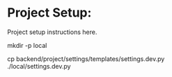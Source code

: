 Project Setup:
=============================

Project setup instructions here.

mkdir -p local

cp backend/project/settings/templates/settings.dev.py ./local/settings.dev.py